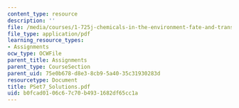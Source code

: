 ```yaml
---
content_type: resource
description: ''
file: /media/courses/1-725j-chemicals-in-the-environment-fate-and-transport-fall-2004/b0fcad0106c67c70b4931682df65cc1a_PSet7_Solutions.pdf
file_type: application/pdf
learning_resource_types:
- Assignments
ocw_type: OCWFile
parent_title: Assignments
parent_type: CourseSection
parent_uid: 75e0b678-d8e3-8cb9-5a40-35c31930283d
resourcetype: Document
title: PSet7_Solutions.pdf
uid: b0fcad01-06c6-7c70-b493-1682df65cc1a
---
```


